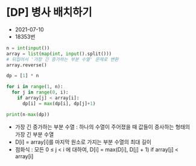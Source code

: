 # [DP] 병사 배치하기

- 2021-07-10
- 18353번

```python
n = int(input())
array = list(map(int, input().split()))
# 뒤집어서 '가장 긴 증가하는 부분 수열' 문제로 변환
array.reverse()

dp = [1] * n

for i in range(1, n):
  for j in range(0, i):
    if array[j] < array[i]:
      dp[i] = max(dp[i], dp[j]+1)

print(n-max(dp))
```

- 가장 긴 증가하는 부분 수열 : 하나의 수열이 주어졌을 때 값들이 증사하는 형태의 가장 긴 부분 수열
- D[i] = array[i]를 마지막 원소로 가지는 부분 수열의 최대 길이
- 점화식 : 모든 0 ≤ j < i 에 대하여, D[i] = max(D[i], D[j] + 1) if array[j] < array[i]
